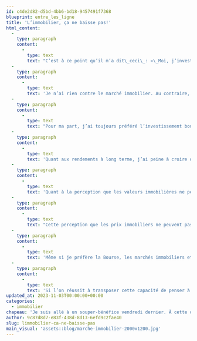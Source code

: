 ```yaml
---
id: c4de2d82-d5bd-4bb6-bd18-9457491f7368
blueprint: entre_les_ligne
title: 'L’immobilier, ça ne baisse pas!'
html_content:
  -
    type: paragraph
    content:
      -
        type: text
        text: "C’est à ce point qu’il m’a dit\_ceci\_: «\_Moi, j’investis principalement dans l’immobilier et j’en suis fort satisfait. Je n’aime pas la Bourse car ses rendements ne sont pas aussi attrayants que ceux du marché immobilier. On n’a qu’à regarder ce qui se passe ces temps-ci et je me félicite d’avoir choisi l’immobilier. Contrairement à la Bourse, l’immobilier ne baisse pas!\_»"
  -
    type: paragraph
    content:
      -
        type: text
        text: 'Je n’ai rien contre le marché immobilier. Au contraire, je sais pertinemment que de nombreux investisseurs québécois y ont fait fortune au cours des dernières décennies. De fait, plusieurs de nos clients-investisseurs ont fait une bonne part de leur argent dans le marché immobilier et peuvent maintenant se permettre de diversifier leurs investissements en Bourse. Pour ceux qui ont des connaissances dans le domaine, qui sont patients et prêts à mettre la main à la pâte, le marché immobilier est sans doute un véhicule d’enrichissement fort attrayant à long terme.'
  -
    type: paragraph
    content:
      -
        type: text
        text: "Pour ma part, j’ai toujours préféré l’investissement boursier à l’investissement immobilier pour au moins deux raisons\_: 1- j’y trempe depuis que je suis tout jeune; c’est donc un marché que je comprends mieux que celui de l’immobilier; 2- je n’ai jamais été très habile de mes mains! Je ne me vois pas être obligé de réparer une toilette qui coule ou d’ajuster une porte qui ferme mal. Peut-être que l’investissement boursier se prête mieux à mon caractère fondamentalement paresseux!"
  -
    type: paragraph
    content:
      -
        type: text
        text: 'Quant aux rendements à long terme, j’ai peine à croire que le marché immobilier surpasse le marché boursier. Je sais pertinemment que le marché boursier a offert un rendement annuel composé de près de 10 % au cours des 100 dernières années et ce, sans avoir recours au levier de la dette. Il est à mon avis possible d’obtenir des rendements similaires en immobilier, surtout si l’on sait acheter aux moments opportuns, mais probablement pas sans avoir recours à la dette.'
  -
    type: paragraph
    content:
      -
        type: text
        text: 'Quant à la perception que les valeurs immobilières ne peuvent pas baisser, je crois que c’est à la fois un leurre et un danger. Comme c’est le cas pour les actions, les prix des propriétés immobilières subissent régulièrement des corrections. Je suis d’ailleurs persuadé que les prix de la plupart des propriétés immobilières ont subi une bonne correction au cours des derniers trimestres alors que les taux d’intérêt ont considérablement augmenté. Un ralentissement économique aura également un impact négatif sur la valeur de la plupart des valeurs immobilières.'
  -
    type: paragraph
    content:
      -
        type: text
        text: "Cette perception que les prix immobiliers ne peuvent pas baisser vient selon moi d’une réalité spécifique au marché immobilier très différente de la Bourse\_: on ne connaît pas le prix de ses propriétés en temps réel, chaque minute ou chaque jour, comme c’est le cas en Bourse. La valeur de la plupart des maisons a probablement corrigé au cours des derniers mois, mais ça ne stresse pas grand monde puisqu’on ne le voit pas automatiquement. À la Bourse, on voit la valeur de son portefeuille fondre en temps réel!"
  -
    type: paragraph
    content:
      -
        type: text
        text: 'Même si je préfère la Bourse, les marchés immobiliers et boursiers sont tous deux attrayants pour l’investisseur à long terme. À mon avis, le principal avantage de l’immobilier est que la plupart des investisseurs l’approche avec un horizon à long terme, ce qui n’est certainement pas le cas de tous les investisseurs boursiers. Cet avantage découle sans doute du fait qu’on ne peut suivre les cours de l’immobilier en temps réel et qu’il est beaucoup plus difficile d’acheter et de vendre une propriété immobilière qu’une action boursière.'
  -
    type: paragraph
    content:
      -
        type: text
        text: 'Si l’on réussit à transposer cette capacité de penser à long terme à la Bourse, malgré tous ses incitatifs à faire de nous des investisseurs à court terme, elle devient selon moi encore plus payante que l’immobilier.'
updated_at: 2023-11-03T00:00:00+00:00
categories:
  - immobilier
chapeau: 'Je suis allé à un souper-bénéfice vendredi dernier. À cette occasion, j’ai eu la chance d’échanger avec plusieurs personnes sur de nombreux sujets. Avec l’un des convives, on a parlé de mon métier et de la Bourse. Je lui ai un peu expliqué notre philosophie d’investissement axée sur le long terme et notre stratégie d’investir dans un nombre restreint de sociétés de grande qualité et de les conserver pendant de nombreuses années.'
author: 9c87d8d7-e83f-438d-8d13-6efd9c2fae40
slug: limmobilier-ca-ne-baisse-pas
main_visual: 'assets::blog/marche-immobilier-2000x1200.jpg'
---
```

